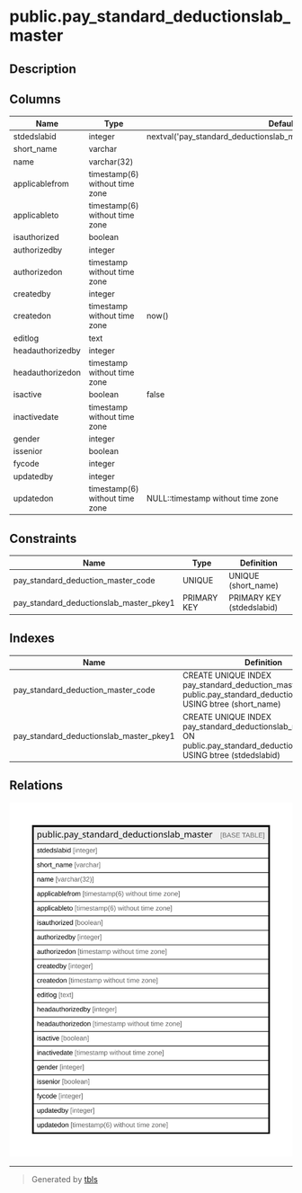 # public.pay_standard_deductionslab_master

## Description

## Columns

| Name | Type | Default | Nullable | Children | Parents | Comment |
| ---- | ---- | ------- | -------- | -------- | ------- | ------- |
| stdedslabid | integer | nextval('pay_standard_deductionslab_master_stdedslabid_seq'::regclass) | false |  |  |  |
| short_name | varchar |  | true |  |  |  |
| name | varchar(32) |  | true |  |  |  |
| applicablefrom | timestamp(6) without time zone |  | true |  |  |  |
| applicableto | timestamp(6) without time zone |  | true |  |  |  |
| isauthorized | boolean |  | true |  |  |  |
| authorizedby | integer |  | true |  |  |  |
| authorizedon | timestamp without time zone |  | true |  |  |  |
| createdby | integer |  | true |  |  |  |
| createdon | timestamp without time zone | now() | true |  |  |  |
| editlog | text |  | true |  |  |  |
| headauthorizedby | integer |  | true |  |  |  |
| headauthorizedon | timestamp without time zone |  | true |  |  |  |
| isactive | boolean | false | true |  |  |  |
| inactivedate | timestamp without time zone |  | true |  |  |  |
| gender | integer |  | true |  |  |  |
| issenior | boolean |  | true |  |  |  |
| fycode | integer |  | true |  |  |  |
| updatedby | integer |  | true |  |  |  |
| updatedon | timestamp(6) without time zone | NULL::timestamp without time zone | true |  |  |  |

## Constraints

| Name | Type | Definition |
| ---- | ---- | ---------- |
| pay_standard_deduction_master_code | UNIQUE | UNIQUE (short_name) |
| pay_standard_deductionslab_master_pkey1 | PRIMARY KEY | PRIMARY KEY (stdedslabid) |

## Indexes

| Name | Definition |
| ---- | ---------- |
| pay_standard_deduction_master_code | CREATE UNIQUE INDEX pay_standard_deduction_master_code ON public.pay_standard_deductionslab_master USING btree (short_name) |
| pay_standard_deductionslab_master_pkey1 | CREATE UNIQUE INDEX pay_standard_deductionslab_master_pkey1 ON public.pay_standard_deductionslab_master USING btree (stdedslabid) |

## Relations

![er](public.pay_standard_deductionslab_master.svg)

---

> Generated by [tbls](https://github.com/k1LoW/tbls)
